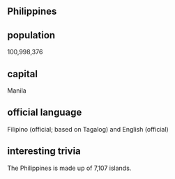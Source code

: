 ## Philippines
##  population
100,998,376

##  capital
Manila
 
##  official language
Filipino (official; based on Tagalog) and English (official)

##  interesting trivia
The Philippines is made up of 7,107 islands.


